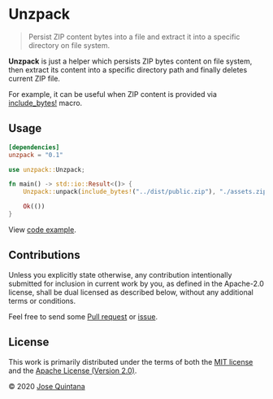 # Unzpack

> Persist ZIP content bytes into a file and extract it into a specific directory on file system.

**Unzpack** is just a helper which persists ZIP bytes content on file system, then extract its content into a specific directory path and finally deletes current ZIP file.

For example, it can be useful when ZIP content is provided via [include_bytes!](https://doc.rust-lang.org/std/macro.include_bytes.html) macro.

## Usage

```toml
[dependencies]
unzpack = "0.1"
```

```rust
use unzpack::Unzpack;

fn main() -> std::io::Result<()> {
    Unzpack::unpack(include_bytes!("../dist/public.zip"), "./assets.zip", "./dist")?;

    Ok(())
}
```

View [code example](./examples).

## Contributions

Unless you explicitly state otherwise, any contribution intentionally submitted for inclusion in current work by you, as defined in the Apache-2.0 license, shall be dual licensed as described below, without any additional terms or conditions.

Feel free to send some [Pull request](https://github.com/joseluisq/unzpack/pulls) or [issue](https://github.com/joseluisq/unzpack/issues).

## License

This work is primarily distributed under the terms of both the [MIT license](LICENSE-MIT) and the [Apache License (Version 2.0)](LICENSE-APACHE).

© 2020 [Jose Quintana](https://git.io/joseluisq)
